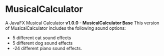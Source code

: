 # MusicalCalculator
A JavaFX Musical Calculator
**v1.0.0 - MusicalCalculator Base**
This version of MusicalCalculator includes the following sound options:

- 5 different cat sound effects
- 5 different dog sound effects
- -24 different piano sound effects.

